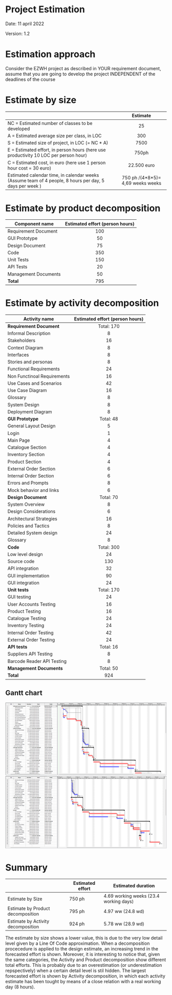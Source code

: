# Project Estimation  
Date: 11 april 2022

Version: 1.2


# Estimation approach
Consider the EZWH  project as described in YOUR requirement document, assume that you are going to develop the project INDEPENDENT of the deadlines of the course
# Estimate by size
|             | Estimate    |             
| ----------- | :-------------------------------: |  
| NC =  Estimated number of classes to be developed  | 25                                 |             
|  A = Estimated average size per class, in LOC       |      300     | 
| S = Estimated size of project, in LOC (= NC * A) | 7500 | 
| E = Estimated effort, in person hours (here use productivity 10 LOC per person hour)  |                      750ph             |   
| C = Estimated cost, in euro (here use 1 person hour cost = 30 euro) |  22.500 euro  | 
| Estimated calendar time, in calendar weeks (Assume team of 4 people, 8 hours per day, 5 days per week ) |       750 ph /(4\*8\*5)= 4,69 weeks weeks  |               

# Estimate by product decomposition
| Component name    | Estimated effort (person hours)   |             
| ----------- | :-------------------------------: | 
| Requirement Document | 100 |
| GUI Prototype | 50 |
| Design Document | 75 |
| Code | 350 |
| Unit Tests | 150 |
| API Tests | 20 |
| Management Documents  | 50 |
| **Total** | 795 |


# Estimate by activity decomposition
|         Activity name    | Estimated effort (person hours)   |             
| ----------- | :-------------------------------: | 
| **Requirement Document** | Total: 170 |
| Informal Description | 8 |
| Stakeholders | 16 |
| Context Diagram | 8 |
| Interfaces | 8 |
| Stories and personas | 8 |
| Functional Requirements | 24 |
| Non Functinoal Requirements | 16 |
| Use Cases and Scenarios | 42 |
| Use Case Diagram | 16 |
| Glossary | 8 |
| System Design | 8 |
| Deployment Diagram | 8 |
| **GUI Prototype** | Total: 48 |
| General Layout Design | 5 |
| Login | 1 |
| Main Page | 4 |
| Catalogue Section | 4 |
| Inventory Section | 4 |
| Product Section | 4 |
| External Order Section | 6 |
| Internal Order Section | 6 |
| Errors and Prompts | 8 |
| Mock behavior and links | 6 |
| **Design Document** | Total: 70 |
| System Overview | 8 |
| Design Considerations | 6 |
| Architectural Strategies | 16 |
| Policies and Tactics | 8 |
| Detailed System design | 24 |
| Glossary | 8 |
| **Code** | Total: 300 |
| Low level design | 24 |
| Source code | 130 |
| API integration | 32 |
| GUI implementation | 90 |
| GUI integration | 24 |
| **Unit tests** | Total: 170 |
| GUI testing | 24 |
| User Accounts Testing | 16 |
| Product Testing | 16 |
| Catalogue Testing | 24 |
| Inventory Testing | 24  |
| Internal Order Testing | 42 |
| External Order Testing | 24 |
| **API tests** | Total: 16 |
| Suppliers API Testing | 8 |
| Barcode Reader API Testing | 8 |
| **Management Documents** | Total: 50 |
| **Total** | 924 |


## Gantt chart
<img src="./Gantt_Images/EZWH_Gantt_part1.png" alt="business model canvas">
<img src="./Gantt_Images/EZWH_Gantt_part2.png" alt="business model canvas">

# Summary

|             | Estimated effort                        |   Estimated duration |          
| ----------- | ------------------------------- | ---------------|
| Estimate by Size | 750 ph | 4.69 working weeks (23.4 working days) |
| Estimate by Product decomposition | 795 ph | 4.97 ww (24.8 wd) |
| Estimate by Activity decomposition | 924 ph | 5.78 ww (28.9 wd) |

The estimate by size shows a lower value, this is due to the very low detail level given by a Line Of Code approximation.
When a decomposition procecedure is applied to the design estimate, an increasing trend in the forecasted effort is shown. Moreover, it is interesting to notice that, given the same categories, the Activity and Product decomposition show different total efforts. This is probably due to an overestimation (or underestimation repspectively) when a certain detail level is stil hidden. The largest forecasted effort is shown by Activity decomposition, in which each activity estimate has been tought by means of a close relation with a real working day (8 hours).


